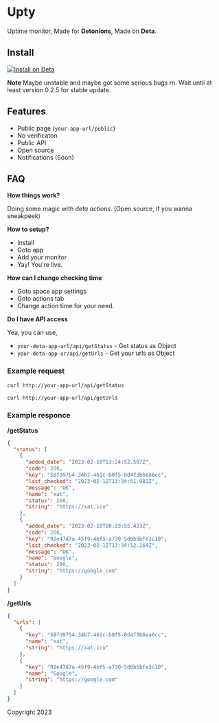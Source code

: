 # Upty

Uptime monitor, Made for **Detonions**, Made on **Deta**.

## Install

[![Install on Deta](https://deta.space/buttons/dark.svg 'Deta.space')](https://deta.space/discovery/@xarzoa/upty)

**Note**
Maybe unstable and maybe got some serious bugs rn. Wait until at least version 0.2.5 for stable update.

## Features

- Public page (`your-app-url/public`)
- No verificaton
- Public API
- Open source
- Notifications (Soon)

## FAQ

**How things work?**

Doing some magic with _deta actions_.
(Open source, if you wanna sneakpeek)

**How to setup?**

- Install
- Goto app
- Add your monitor
- Yay! You're live.

**How can I change checking time**

- Goto space app settings
- Goto actions tab
- Change action time for your need.

**Do I have API access**

Yea, you can use,

- `your-deta-app-url/api/getStatus` - Get status as Object
- `your-deta-app-ur/api/getUrls` - Get your urls as Object

### Example request

```sh
curl http://your-app-url/api/getStatus

curl http://your-app-url/api/getUrls
```

### Example responce

**/getStatus**

```json
{
  "status": [
    {
      "added_date": "2023-02-10T13:24:52.507Z",
      "code": 200,
      "key": "58fd9754-34b7-461c-b0f5-8d4f3b6ea6cc",
      "last_checked": "2023-02-12T13:34:51.981Z",
      "message": "OK",
      "name": "xat",
      "status": 200,
      "string": "https://xat.icu"
    },
    {
      "added_date": "2023-02-10T20:23:55.423Z",
      "code": 200,
      "key": "92e47d7a-45f9-4ef5-a730-5d0b5bfe3c10",
      "last_checked": "2023-02-12T13:34:52.264Z",
      "message": "OK",
      "name": "Google",
      "status": 200,
      "string": "https://google.com"
    }
  ]
}
```

**/getUrls**

```json
{
  "urls": [
    {
      "key": "58fd9754-34b7-461c-b0f5-8d4f3b6ea6cc",
      "name": "xat",
      "string": "https://xat.icu"
    },
    {
      "key": "92e47d7a-45f9-4ef5-a730-5d0b5bfe3c10",
      "name": "Google",
      "string": "https://google.com"
    }
  ]
}
```

Copyright 2023
